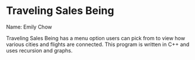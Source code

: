 # Traveling Sales Being

Name: Emily Chow

Traveling Sales Being has a menu option users can pick from to view how various cities and flights are connected. This program is written in C++ and uses recursion and graphs.
